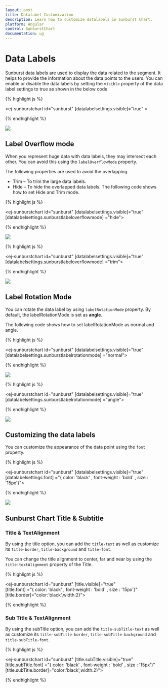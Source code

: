 ```yaml
---
layout: post
title: Datalabel Customization
description: Learn how to customize datalabels in Sunburst Chart.
platform: Angular
control: SunburstChart
documentation: ug
---
```


# Data Labels 

Sunburst data labels are used to display the data related to the segment. It helps to provide the information about the data points to the users.
You can enable or disable the data labels by setting the `visible` property of the data label settings to true as shown in the below code

{% highlight js %}

<ej-sunburstchart  id="sunburst"  [datalabelsettings.visible]="true" >   
</ej-sunburstchart>

 {% endhighlight %}

![](DataLabel_images/DataLabel_img1.png)

## Label Overflow mode

When you represent huge data with data labels, they may intersect each other. You can avoid this using the `labelOverflowMode` property.

The following properties are used to avoid the overlapping.
*	Trim – To trim the large data labels.
*	Hide – To hide the overlapped data labels.
The following code shows how to set Hide and Trim mode.

{% highlight js %}

<ej-sunburstchart id="sunburst" [datalabelsettings.visible]="true"                    
                 [datalabelsettings.sunburstlabeloverflowmode] ="hide">
</ej-sunburstchart>


 {% endhighlight %}

![](DataLabel_images/DataLabel_img2.png) 

{% highlight js %}


<ej-sunburstchart id="sunburst" [datalabelsettings.visible]="true"                    
                 [datalabelsettings.sunburstlabeloverflowmode] ="trim">
</ej-sunburstchart>

 {% endhighlight %}

![](DataLabel_images/DataLabel_img3.png)

## Label Rotation Mode
You can rotate the data label by using `labelRotationMode` property. By default, the labelRotationMode is set as **angle**. 

The following code shows how to set labelRotationMode as normal and angle.

{% highlight js %}

<ej-sunburstchart id="sunburst" [datalabelsettings.visible]="true"                    
                 [datalabelsettings.sunburstlabelrotationmode] ="normal">
</ej-sunburstchart>

 {% endhighlight %}

![](DataLabel_images/DataLabel_img4.png)

{% highlight js %}

<ej-sunburstchart id="sunburst" [datalabelsettings.visible]="true"                    
                 [datalabelsettings.sunburstlabelrotationmode] ="angle">
</ej-sunburstchart>


{% endhighlight %}

![](DataLabel_images/DataLabel_img5.png)
 
## Customizing the data labels
You can customize the appearance of the data point using the `font` property.


{% highlight js %}

<ej-sunburstchart id="sunburst" [datalabelsettings.visible]="true"                    
                 [datalabelsettings.font] ="{ color: 'black' , font-weight : 'bold' , size : '15px'}">
</ej-sunburstchart>

{% endhighlight %}

![](DataLabel_images/DataLabel_img6.png)

## Sunburst Chart Title & Subtitle

### Title & TextAlignment

By using the title option, you can add the `title-text` as well as customize its `title-border`, `title-background` and `title-font`.

You can change the title alignment to center, far and near by using the `title-textAlignment` property of the Title.

{% highlight js %}

<ej-sunburstchart id="sunburst" [title.visible]="true"                    
                 [title.font] ="{ color: 'black' , font-weight : 'bold' , size : '15px'}" [title.border]="color:'black',width:2}">
</ej-sunburstchart>

{% endhighlight %}


### Sub Title & TextAlignment

By using the subTitle option, you can add the `title-subTitle-text` as well as customize its `title-subTitle-border`, `title-subTitle-background` and `title-subTitle-font`.

{% highlight js %}

<ej-sunburstchart id="sunburst" [title.subTitle.visible]="true"                    
                 [title.subTitle.font] ="{ color: 'black' , font-weight : 'bold' , size : '15px'}" [title.subTitle.border]="color:'black',width:2}">
</ej-sunburstchart>

{% endhighlight %}

